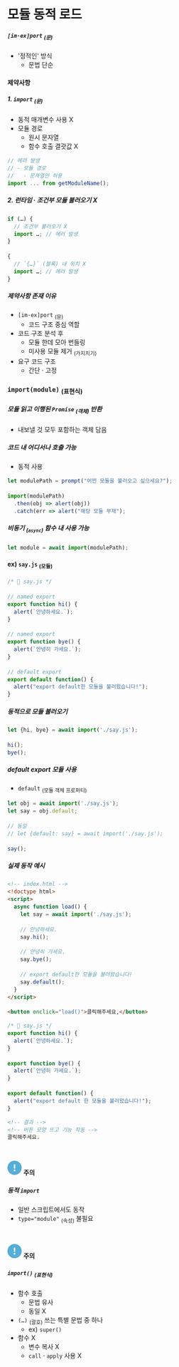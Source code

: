 모듈 동적 로드
====

##### `[im·ex]port` <sub>(문)</sub>
- '정적인' 방식
  - 문법 단순

#### 제약사항

##### 1. `import` <sub>(문)</sub>
- 동적 매개변수 사용 X
- 모듈 경로
  - 원시 문자열
  - 함수 호출 결괏값 X
```javascript
// 에러 발생
// - 모듈 경로
//   - 문자열만 허용
import ... from getModuleName();
```

##### 2. 런타임 · 조건부 모듈 불러오기 X
```javascript
if (…) {
  // 조건부 불러오기 X
  import …; // 에러 발생
}

{
  // `{…}` (블록) 내 위치 X
  import …; // 에러 발생
}
```

##### 제약사항 존재 이유
- `[im·ex]port` <sub>(문)</sub>
  - 코드 구조 중심 역할
- 코드 구조 분석 후
  - 모듈 한데 모아 번들링
  - 미사용 모듈 제거 <sub>(가지치기)</sub>
- 요구 코드 구조
  - 간단 · 고정

### `import(module)` <sub>(표현식)</sub>

##### 모듈 읽고 이행된 `Promise` <sub>(객체)</sub> 반환
- 내보낼 것 모두 포함하는 객체 담음

##### 코드 내 어디서나 호출 가능
- 동적 사용
```javascript
let modulePath = prompt("어떤 모듈을 불러오고 싶으세요?");

import(modulePath)
  .then(obj => alert(obj))
  .catch(err => alert("해당 모듈 부재");
```

##### 비동기 <sub>(`async`)</sub> 함수 내 사용 가능
```javascript
let module = await import(modulePath);
```

#### ex\) `say.js` <sub>(모듈)</sub>
```javascript
/* 📁 say.js */

// named export
export function hi() {
  alert(`안녕하세요.`);
}

// named export
export function bye() {
  alert(`안녕히 가세요.`);
}

// default export
export default function() {
  alert("export default한 모듈을 불러왔습니다!");
}
```

##### 동적으로 모듈 불러오기
```javascript
let {hi, bye} = await import('./say.js');

hi();
bye();
```

##### default export 모듈 사용
- `default` <sub>(모듈 객체 프로퍼티)</sub>
```javascript
let obj = await import('./say.js');
let say = obj.default;

// 동일
// let {default: say} = await import('./say.js');

say();
```

##### 실제 동작 예시
```html
<!-- index.html -->
<!doctype html>
<script>
  async function load() {
    let say = await import('./say.js');

    // 안녕하세요.
    say.hi();

    // 안녕히 가세요.
    say.bye();

    // export default한 모듈을 불러왔습니다!
    say.default();
  }
</script>

<button onclick="load()">클릭해주세요,</button>
```
```javascript
/* 📁 say.js */
export function hi() {
  alert(`안녕하세요.`);
}

export function bye() {
  alert(`안녕히 가세요.`);
}

export default function() {
  alert("export default 한 모듈을 불러왔습니다!");
}
```
```html
<!-- 결과 -->
<!-- 버튼 모양 뜨고 기능 작동 -->
클릭해주세요.
```

<br />

<img src="../../images/commons/icons/circle-exclamation-solid.svg" /> **주의**

##### 동적 `import`
- 일반 스크립트에서도 동작
- `type="module"` <sub>(속성)</sub> 불필요

<br />

<img src="../../images/commons/icons/circle-exclamation-solid.svg" /> **주의**

##### `import()` <sub>(표현식)</sub>
- 함수 호출
  - 문법 유사
  - 동일 X
- `(…)` <sub>(괄호)</sub> 쓰는 특별 문법 중 하나
  - ex\) `super()`
- 함수 X
  - 변수 복사 X
  - `call` · `apply` 사용 X

